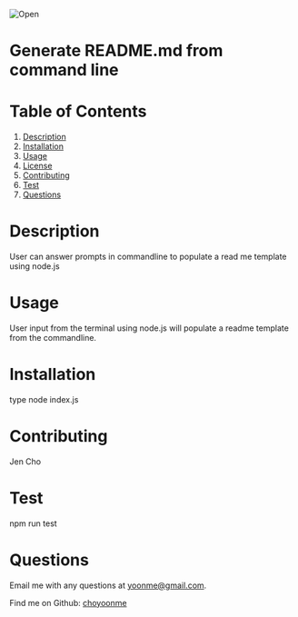 ![Open](https://img.shields.io/badge/license-Open-green.svg)
# Generate README.md from command line

# Table of Contents
1. [Description](#description)
2. [Installation](#installation)
3. [Usage](#usage)
4. [License](#license)
5. [Contributing](#contributing)
6. [Test](#test)
7. [Questions](#questions)

# Description
User can answer prompts in commandline to populate a read me template using node.js

# Usage
User input from the terminal using node.js will populate a readme template from the commandline.

# Installation
type node index.js

# Contributing
Jen Cho

# Test
npm run test

# Questions

Email me with any questions at yoonme@gmail.com.

Find me on Github: [choyoonme](http://www.github.com/choyoonme)

